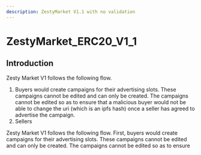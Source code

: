 ```yaml
---
description: ZestyMarket V1.1 with no validation
---
```


# ZestyMarket\_ERC20\_V1\_1

## Introduction 

Zesty Market V1 follows the following flow. 

1.  Buyers would create campaigns for their advertising slots. These campaigns cannot be edited and can only be created. The campaigns cannot be edited so as to ensure that a malicious buyer would not be able to change the uri \(which is an ipfs hash\) once a seller has agreed to advertise the campaign. 
2. Sellers 

Zesty Market V1 follows the following flow. First, buyers would create campaigns for their advertising slots. These campaigns cannot be edited and can only be created. The campaigns cannot be edited so as to ensure 

